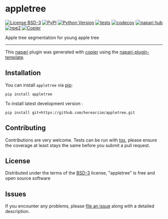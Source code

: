 # appletree

[![License BSD-3](https://img.shields.io/pypi/l/appletree.svg?color=green)](https://github.com/hereariim/appletree/raw/main/LICENSE)
[![PyPI](https://img.shields.io/pypi/v/appletree.svg?color=green)](https://pypi.org/project/appletree)
[![Python Version](https://img.shields.io/pypi/pyversions/appletree.svg?color=green)](https://python.org)
[![tests](https://github.com/hereariim/appletree/workflows/tests/badge.svg)](https://github.com/hereariim/appletree/actions)
[![codecov](https://codecov.io/gh/hereariim/appletree/branch/main/graph/badge.svg)](https://codecov.io/gh/hereariim/appletree)
[![napari hub](https://img.shields.io/endpoint?url=https://api.napari-hub.org/shields/appletree)](https://napari-hub.org/plugins/appletree)
[![npe2](https://img.shields.io/badge/plugin-npe2-blue?link=https://napari.org/stable/plugins/index.html)](https://napari.org/stable/plugins/index.html)
[![Copier](https://img.shields.io/endpoint?url=https://raw.githubusercontent.com/copier-org/copier/master/img/badge/badge-grayscale-inverted-border-purple.json)](https://github.com/copier-org/copier)

Apple tree segmentation for young apple tree

----------------------------------

This [napari] plugin was generated with [copier] using the [napari-plugin-template].

<!--
Don't miss the full getting started guide to set up your new package:
https://github.com/napari/napari-plugin-template#getting-started

and review the napari docs for plugin developers:
https://napari.org/stable/plugins/index.html
-->

## Installation

You can install `appletree` via [pip]:

    pip install appletree

To install latest development version :

    pip install git+https://github.com/hereariim/appletree.git

## Contributing

Contributions are very welcome. Tests can be run with [tox], please ensure
the coverage at least stays the same before you submit a pull request.

## License

Distributed under the terms of the [BSD-3] license,
"appletree" is free and open source software

## Issues

If you encounter any problems, please [file an issue] along with a detailed description.

[napari]: https://github.com/napari/napari
[copier]: https://copier.readthedocs.io/en/stable/
[@napari]: https://github.com/napari
[MIT]: http://opensource.org/licenses/MIT
[BSD-3]: http://opensource.org/licenses/BSD-3-Clause
[GNU GPL v3.0]: http://www.gnu.org/licenses/gpl-3.0.txt
[GNU LGPL v3.0]: http://www.gnu.org/licenses/lgpl-3.0.txt
[Apache Software License 2.0]: http://www.apache.org/licenses/LICENSE-2.0
[Mozilla Public License 2.0]: https://www.mozilla.org/media/MPL/2.0/index.txt
[napari-plugin-template]: https://github.com/napari/napari-plugin-template

[file an issue]: https://github.com/hereariim/appletree/issues

[napari]: https://github.com/napari/napari
[tox]: https://tox.readthedocs.io/en/latest/
[pip]: https://pypi.org/project/pip/
[PyPI]: https://pypi.org/
